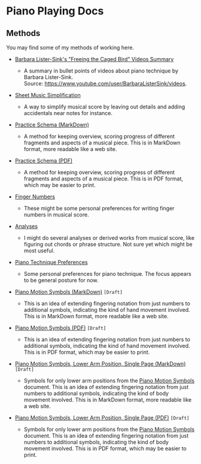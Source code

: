Piano Playing Docs
==================

Methods
-------

You may find some of my methods of working here.

- [Barbara Lister-Sink's "Freeing the Caged Bird" Videos Summary](barbara-lister-sink-freeing-the-caged-bird-videos-summary.md)

    - A summary in bullet points of videos about piano technique by Barbara Lister-Sink.  
      Source: https://www.youtube.com/user/BarbaraListerSink/videos.  

- [Sheet Music Simplification](sheet-music-simplification.md)

    - A way to simplify musical score by leaving out details and adding accidentals near notes for instance.

- [Practice Schema (MarkDown)](practice-schema.md)

    - A method for keeping overview, scoring progress of different fragments and aspects of a musical piece. This is in MarkDown format, more readable like a web site.

- [Practice Schema (PDF)](practice-schema.pdf)

    - A method for keeping overview, scoring progress of different fragments and aspects of a musical piece. This is in PDF format, which may be easier to print.

- [Finger Numbers](finger-numbers.md)

    - These might be some personal preferences for writing finger numbers in musical score.

- [Analyses](analyses.md)

    - I might do several analyses or derived works from musical score, like figuring out chords or phrase structure. Not sure yet which might be most useful.

- [Piano Technique Preferences](piano-technique-preferences.md)

    - Some personal preferences for piano technique. The focus appears to be general posture for now.

- [Piano Motion Symbols (MarkDown)](piano-motion-symbols.md) `[Draft]`

  - This is an idea of extending fingering notation from just numbers to additional symbols, indicating the kind of hand movement involved. This is in MarkDown format, more readable like a web site.
  
- [Piano Motion Symbols (PDF)](piano-motion-symbols.pdf) `[Draft]`

  - This is an idea of extending fingering notation from just numbers to additional symbols, indicating the kind of hand movement involved. This is in PDF format, which may be easier to print. 

- [Piano Motion Symbols, Lower Arm Position, Single Page (MarkDown)](piano-motion-symbols-lower-arm-position-single-page.md) `[Draft]`

  - Symbols for only lower arm positions from the [Piano Motion Symbols](piano-motion-symbols.md) document. This is an idea of extending fingering notation from just numbers to additional symbols, indicating the kind of body movement involved. This is in MarkDown format, more readable like a web site.
 
- [Piano Motion Symbols, Lower Arm Position, Single Page  (PDF)](piano-motion-symbols.pdf) `[Draft]`

  - Symbols for only lower arm positions from the [Piano Motion Symbols](piano-motion-symbols.pdf) document. This is an idea of extending fingering notation from just numbers to additional symbols, indicating the kind of body movement involved. This is in PDF format, which may be easier to print. 
